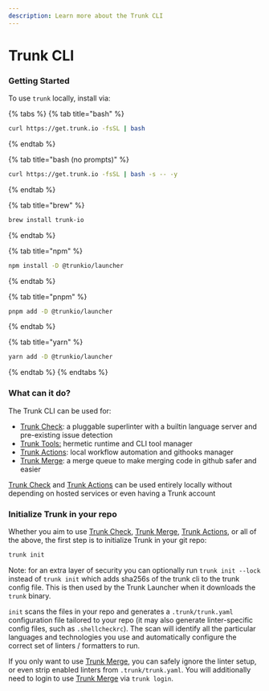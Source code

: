```yaml
---
description: Learn more about the Trunk CLI
---
```


# Trunk CLI

### Getting Started

To use `trunk` locally, install via:

{% tabs %}
{% tab title="bash" %}
```bash
curl https://get.trunk.io -fsSL | bash
```
{% endtab %}

{% tab title="bash (no prompts)" %}
```bash
curl https://get.trunk.io -fsSL | bash -s -- -y
```
{% endtab %}

{% tab title="brew" %}
```bash
brew install trunk-io
```
{% endtab %}

{% tab title="npm" %}
```bash
npm install -D @trunkio/launcher
```
{% endtab %}

{% tab title="pnpm" %}
```bash
pnpm add -D @trunkio/launcher
```
{% endtab %}

{% tab title="yarn" %}
```bash
yarn add -D @trunkio/launcher
```
{% endtab %}
{% endtabs %}

### What can it do?

The Trunk CLI can be used for:

* [Trunk Check](../../): a pluggable superlinter with a builtin language server and pre-existing issue detection
* [Trunk Tools:](../tools/) hermetic runtime and CLI tool manager
* [Trunk Actions](../actions/): local workflow automation and githooks manager
* [Trunk Merge](../../../merge/): a merge queue to make merging code in github safer and easier

[Trunk Check](../../) and [Trunk Actions](../actions/) can be used entirely locally without depending on hosted services or even having a Trunk account

### Initialize Trunk in your repo

Whether you aim to use [Trunk Check](../../), [Trunk Merge](../../../merge/), [Trunk Actions](../actions/), or all of the above, the first step is to initialize Trunk in your git repo:

```bash
trunk init
```

Note: for an extra layer of security you can optionally run `trunk init --lock` instead of `trunk init` which adds sha256s of the trunk cli to the trunk config file. This is then used by the Trunk Launcher when it downloads the `trunk` binary.

`init` scans the files in your repo and generates a `.trunk/trunk.yaml` configuration file tailored to your repo (it may also generate linter-specific config files, such as `.shellcheckrc`). The scan will identify all the particular languages and technologies you use and automatically configure the correct set of linters / formatters to run.

If you only want to use [Trunk Merge](../../../merge/), you can safely ignore the linter setup, or even strip enabled linters from `.trunk/trunk.yaml`. You will additionally need to login to use [Trunk Merge](../../../merge/) via `trunk login`.
